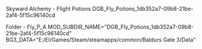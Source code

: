 Skyward Alchemy - Flight Potions
DGB_Fly_Potions_1db352a7-09b8-21be-2af4-5f15c96140cd

Folder - Fly_P_A
MOD_SUBDIR_NAME="DGB_Fly_Potions_1db352a7-09b8-21be-2af4-5f15c96140cd"
BG3_DATA="E:/El/Games/Steam/steamapps/common/Baldurs Gate 3/Data"
